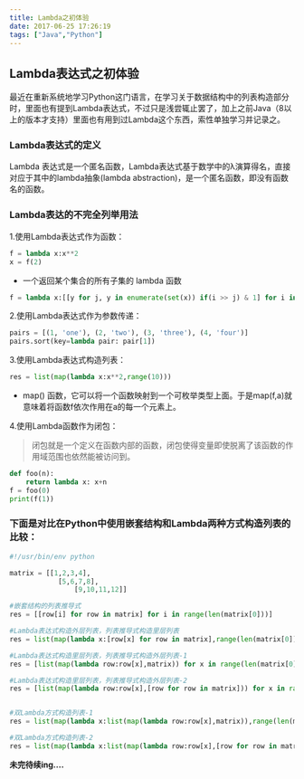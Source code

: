 ```yaml
---
title: Lambda之初体验
date: 2017-06-25 17:26:19
tags: ["Java","Python"]
---
```


## Lambda表达式之初体验 
最近在重新系统地学习Python这门语言，在学习关于数据结构中的列表构造部分时，里面也有提到Lambda表达式，不过只是浅尝辄止罢了，加上之前Java（8以上的版本才支持）里面也有用到过Lambda这个东西，索性单独学习并记录之。
<!-- more -->

### Lambda表达式的定义
Lambda 表达式是一个匿名函数，Lambda表达式基于数学中的λ演算得名，直接对应于其中的lambda抽象(lambda abstraction)，是一个匿名函数，即没有函数名的函数。


### Lambda表达的不完全列举用法
1.使用Lambda表达式作为函数：
```python
f = lambda x:x**2
x = f(2)
```
- 一个返回某个集合的所有子集的 lambda 函数
```python
f = lambda x:[[y for j, y in enumerate(set(x)) if(i >> j) & 1] for i in range(2**len(set(x)))]
```

2.使用Lambda表达式作为参数传递：
```python
pairs = [(1, 'one'), (2, 'two'), (3, 'three'), (4, 'four')]
pairs.sort(key=lambda pair: pair[1])
```

3.使用Lambda表达式构造列表：
```python
res = list(map(lambda x:x**2,range(10)))
```
- map() 函数，它可以将一个函数映射到一个可枚举类型上面。于是map(f,a)就意味着将函数f依次作用在a的每一个元素上。

4.使用Lambda函数作为闭包：
> 闭包就是一个定义在函数内部的函数，闭包使得变量即使脱离了该函数的作用域范围也依然能被访问到。
```python
def foo(n):
    return lambda x: x+n
f = foo(0)
print(f(1))
```


### 下面是对比在Python中使用嵌套结构和Lambda两种方式构造列表的比较：
```python
#!/usr/bin/env python

matrix = [[1,2,3,4],
            [5,6,7,8],
                [9,10,11,12]]

#嵌套结构的列表推导式
res = [[row[i] for row in matrix] for i in range(len(matrix[0]))]

#Lambda表达式构造外层列表，列表推导式构造里层列表
res = list(map(lambda x:[row[x] for row in matrix],range(len(matrix[0]))))

#Lambda表达式构造里层列表，列表推导式构造外层列表-1
res = [list(map(lambda row:row[x],matrix)) for x in range(len(matrix[0]))]

#Lambda表达式构造里层列表，列表推导式构造外层列表-2
res = [list(map(lambda row:row[x],[row for row in matrix])) for x in range(len(matrix[0]))]


#双Lambda方式构造列表-1
res = list(map(lambda x:list(map(lambda row:row[x],matrix)),range(len(matrix[0]))))

#双Lambda方式构造列表-2
res = list(map(lambda x:list(map(lambda row:row[x],[row for row in matrix])),range(len(matrix[0]))))
```

**未完待续ing....**